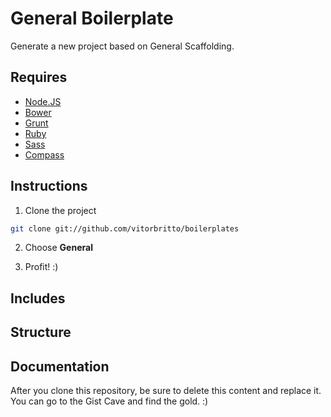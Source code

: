 # General Boilerplate

Generate a new project based on General Scaffolding.


## Requires

- [Node.JS](http://nodejs.org/)
- [Bower](http://bower.io)
- [Grunt](http://gruntjs.com)
- [Ruby](https://www.ruby-lang.org/pt/)
- [Sass](http://sass-lang.com/)
- [Compass](http://compass-style.org/)


## Instructions

1. Clone the project

  ```bash
  git clone git://github.com/vitorbritto/boilerplates
  ```
2. Choose **General**

3. Profit! :)


## Includes


## Structure


## Documentation

After you clone this repository, be sure to delete this content and replace it.
You can go to the Gist Cave and find the gold. :)
